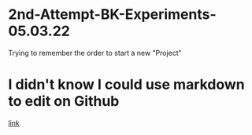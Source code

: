 # 2nd-Attempt-BK-Experiments-05.03.22
Trying to remember the order to start a new "Project"
# I didn't know I could use markdown to edit on Github
[link](https://www.sealegs.com/)


